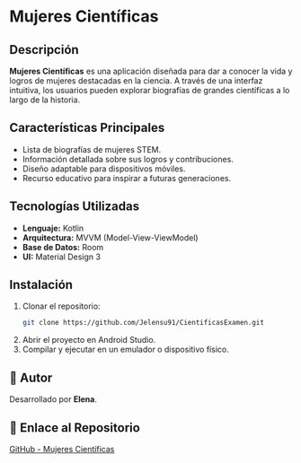 # Mujeres Científicas

## Descripción
**Mujeres Científicas** es una aplicación diseñada para dar a conocer la vida
y logros de mujeres destacadas en la ciencia. A través de una interfaz intuitiva,
los usuarios pueden explorar biografías de grandes científicas a lo largo de la historia.

## Características Principales
- Lista de biografías de mujeres STEM.
- Información detallada sobre sus logros y contribuciones.
- Diseño adaptable para dispositivos móviles.
- Recurso educativo para inspirar a futuras generaciones.

## Tecnologías Utilizadas
- **Lenguaje:** Kotlin
- **Arquitectura:** MVVM (Model-View-ViewModel)
- **Base de Datos:** Room
- **UI:** Material Design 3

## Instalación
1. Clonar el repositorio:
   ```bash
   git clone https://github.com/Jelensu91/CientificasExamen.git
   ```
2. Abrir el proyecto en Android Studio.
3. Compilar y ejecutar en un emulador o dispositivo físico.

## 👤 Autor
Desarrollado por **Elena**.

## 📎 Enlace al Repositorio
[GitHub - Mujeres Científicas](https://github.com/Jelensu91/CientificasExamen.git)


